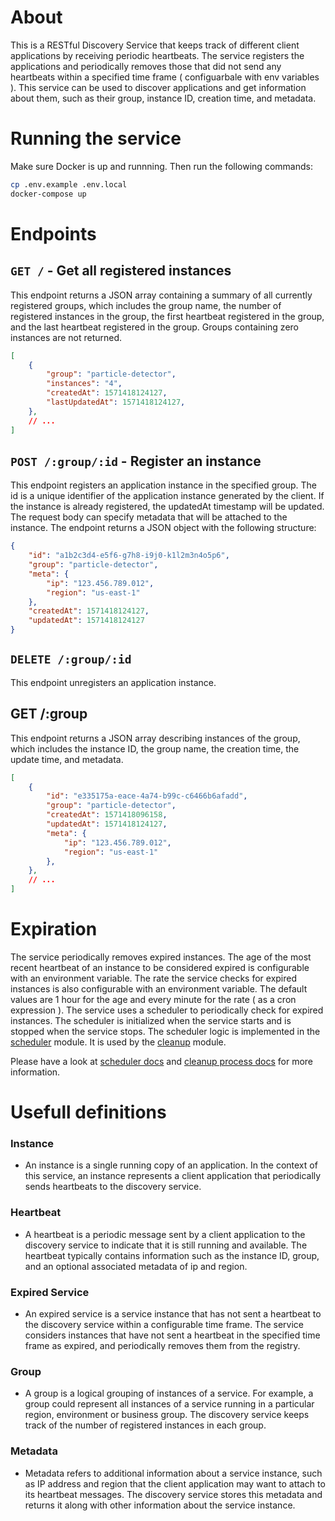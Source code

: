 # About

This is a RESTful Discovery Service that keeps track of different client applications by receiving periodic heartbeats. The service registers the applications and periodically removes those that did not send any heartbeats within a specified time frame ( configuarbale with env variables ). This service can be used to discover applications and get information about them, such as their group, instance ID, creation time, and metadata.



# Running the service
Make sure Docker is up and runnning. Then run the following commands:
```bash
cp .env.example .env.local
docker-compose up
```



# Endpoints

## `GET /` - Get all registered instances
This endpoint returns a JSON array containing a summary of all currently registered groups, which includes the group name, the number of registered instances in the group, the first heartbeat registered in the group, and the last heartbeat registered in the group. Groups containing zero instances are not returned.

```json
[
    {
        "group": "particle-detector",
        "instances": "4",
        "createdAt": 1571418124127,
        "lastUpdatedAt": 1571418124127,
    },
    // ...
]
```
## `POST /:group/:id` - Register an instance
This endpoint registers an application instance in the specified group. The id is a unique identifier of the application instance generated by the client. If the instance is already registered, the updatedAt timestamp will be updated. The request body can specify metadata that will be attached to the instance. The endpoint returns a JSON object with the following structure:

```json
{
    "id": "a1b2c3d4-e5f6-g7h8-i9j0-k1l2m3n4o5p6",
    "group": "particle-detector",
    "meta": {
        "ip": "123.456.789.012",
        "region": "us-east-1"
    },
    "createdAt": 1571418124127,
    "updatedAt": 1571418124127
}
```
## `DELETE /:group/:id`

This endpoint unregisters an application instance.

## GET /:group
This endpoint returns a JSON array describing instances of the group, which includes the instance ID, the group name, the creation time, the update time, and metadata.

```json
[
    {
        "id": "e335175a-eace-4a74-b99c-c6466b6afadd",
        "group": "particle-detector",
        "createdAt": 1571418096158,
        "updatedAt": 1571418124127,
        "meta": {
            "ip": "123.456.789.012",
            "region": "us-east-1"
        },
    },
    // ...
]
```



# Expiration

The service periodically removes expired instances. The age of the most recent heartbeat of an instance to be considered expired is configurable with an environment variable. The rate the service checks for expired instances is also configurable with an environment variable. The default values are 1 hour for the age and every minute for the rate ( as a cron expression ). The service uses a scheduler to periodically check for expired instances. The scheduler is initialized when the service starts and is stopped when the service stops. The scheduler logic is implemented in the [scheduler](./src/main/scheduler) module. It is used by the [cleanup](./src/main/service/cleanup.ts) module.

Please have a look at [scheduler docs](./docs/scheduler.md) and [cleanup process docs](./docs/cleanup.md) for more information.



# Usefull definitions

### Instance
- An instance is a single running copy of an application. In the context of this service, an instance represents a client application that periodically sends heartbeats to the discovery service.

### Heartbeat
- A heartbeat is a periodic message sent by a client application to the discovery service to indicate that it is still running and available. The heartbeat typically contains information such as the instance ID, group, and an optional associated metadata of ip and region.

### Expired Service
- An expired service is a service instance that has not sent a heartbeat to the discovery service within a configurable time frame. The service considers instances that have not sent a heartbeat in the specified time frame as expired, and periodically removes them from the registry.

### Group
- A group is a logical grouping of instances of a service. For example, a group could represent all instances of a service running in a particular region, environment or business group. The discovery service keeps track of the number of registered instances in each group.

### Metadata
- Metadata refers to additional information about a service instance, such as IP address and region that the client application may want to attach to its heartbeat messages. The discovery service stores this metadata and returns it along with other information about the service instance.